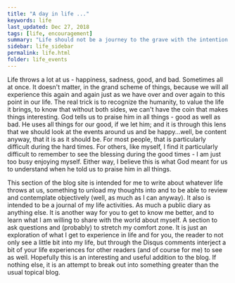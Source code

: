 ```yaml
---
title: "A day in life ..."
keywords: life
last_updated: Dec 27, 2018
tags: [life, encouragement]
summary: "Life should not be a journey to the grave with the intention of arriving safely in a pretty and well preserved body, but rather to skid in broadside in a cloud of smoke, thoroughly used up, totally worn out, and loudly proclaiming "Wow! What a Ride!   - Hunter S. Thompson"
sidebar: life_sidebar
permalink: life.html
folder: life_events
---
```


Life throws a lot at us - happiness, sadness, good, and bad.  Sometimes all at once. It doesn't matter, in the grand scheme of things, because we will all experience this again and again just as we have over and over again to this point in our life. The real trick is to recognize the humanity, to value the life it brings, to know that without both sides, we can't have the coin that makes things interesting. God tells us to praise him in all things - good as well as bad. He uses all things for our good, if we let him; and it is through this lens that we should look at the events around us and be happy...well, be content anyway, that it is as it should be. For most people, that is particularly difficult during the hard times. For others, like myself, I find it particularly difficult to remember to see the blessing during the good times - I am just too busy enjoying myself. Either way, I believe this is what God meant for us to understand when he told us to praise him in all things.

This section of the blog site is intended for me to write about whatever life throws at us, something to unload my thoughts into and to be able to review and contemplate objectively (well, as much as I can anyway). It also is intended to be a journal of my life activities. As much a public diary as anything else. It is another way for you to get to know me better, and to learn what I am willing to share with the world about myself. A section to ask questions and (probably) to stretch my comfort zone. It is just an exploration of what I get to experience in life and for you, the reader to not only see a little bit into my life, but through the Disqus comments interject a bit of your life experiences for other readers (and of course for me) to see as well.  Hopefully this is an interesting and useful addition to the blog. If nothing else, it is an attempt to break out into something greater than the usual topical blog.